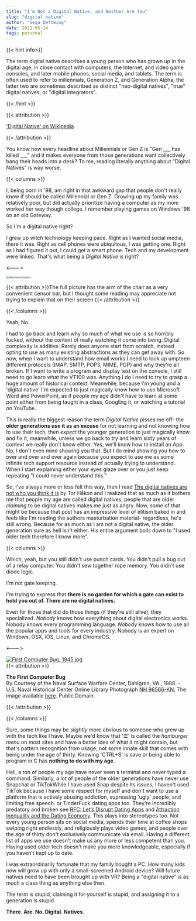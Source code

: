 ```yaml
---
title: "I'm Not a Digital Native, and Neither Are You"
slug: "digital native"
author: "Vega Deftwing"
date: 2021-05-14
tags: personal
---
```


{{< hint info>}}

The term digital native describes a young person who has grown up in the digital age, in close contact with computers, the Internet, and video game consoles, and later mobile phones, social media, and tablets. The term is often used to refer to millennials, Generation Z, and Generation Alpha; the latter two are sometimes described as distinct "neo-digital natives", "true" digital natives, or "digital integrators".

{{< /hint >}}

{{< attribution >}}

['Digital Native' on Wikipedia](https://en.wikipedia.org/wiki/Digital_native)

{{< /attribution >}}

You know how every headline about Millennials or Gen Z is "Gen ___ has killed ___" and it makes everyone from those generations want collectively bang their heads into a desk? To me, reading literally anything about "Digital Natives" is way worse.

{{< columns >}}

I, being born in '98, am right in that awkward gap that people don't really know if should be called Millennial or Gen Z. Growing up my family was relatively poor, but did actually prioritize having a computer as my mom worked her way though college. I remember playing games on Windows '98 on an old Gateway.

So I'm a digital native right?

I grew up witch technology keeping pace. Right as I wanted social media, there it was. Right as cell phones were ubiquitous, I was getting one. Right as I had figured it out, I could get a smart phone. Tech and my development were linked. That's what being a *Digital Native* is right?

<--->

<img src="/nonfree/blog/babymeoncomputer.jpg" alt="babymeoncomputer" style="zoom:45%;" />

{{< attribution >}}The full picture has the arm of the chair as a very convenient censor bar, but I thought some reading may appreciate not trying to explain that on their screen {{< /attribution >}}

{{< /columns >}}

Yeah, No.

I had to go back and learn why so much of what we use is so horribly fucked, without the context of really watching it come into being. Digital complexity is additive. Rarely does anyone start from scratch, instead opting to use as many existing abstractions as  they can get away with. So now, when I want to understand how email works I need to look up umpteen different protocols (IMAP, SMTP, POP3, MIME, PGP) and why they're all broken. If I want to write a program and display text on the console, I still need to go learn what the VT100 was. Anything I do I need to try to grasp a huge amount of historical context. Meanwhile, because I'm young and a 'digital native' I'm expected to just magically know how to use Microsoft Word and PowerPoint, as if people my age didn't have to learn at some point either from being taught in a class, Googling it, or watching a tutorial on YouTube.

This is really the biggest reason the term *Digital Native* pisses me off- the **older generations use it as an excuse** for not learning and not knowing how to use their tech, then *expect* the younger generation to just magically know and fix it, meanwhile, unless we go back to try and learn sixty years of context we really don't know either. Yes, we'll know how to install an App. No, I don't even mind showing you that. But I do mind showing you how to over and over and over again because you expect to use me as some infinite tech support resource instead of actually trying to understand. When I start explaining either your eyes glaze over or you just keep repeating "I could never understand this."

So, I've always more or less felt this way, then I read [The digital natives are not who you think it is](https://blog.torh.net/2021/05/12/the-digital-natives-are-not-who-you-think-it-is/) by Tor Håkon and I realized that as much as it bothers me that people my age are called digital natives, people that are older *claiming* to be digital natives makes me just as angry. Now, some of that might be because that post has an impressive level of elitism baked in and feels like I'm reading the authors masturbation material- regardless, he's still wrong. Because for as much as I am not a digital native, the older generation sure as hell isn't either. His entire argument boils down to "I used older tech therefore I know more".

{{< columns >}}

Which, yeah, but you still didn't use punch cards. You didn't pull a bug out of a relay computer. You didn't sew together rope memory. You didn't use diode logic.

I'm not gate keeping.

I'm trying to express that **there is no garden for which a gate can exist to hold you out of. There are no digital natives.**

Even for those that did do those things (if they're still alive), they specialized. *Nobody* knows how everything about digital electronics works. Nobody knows every programming language. *Nobody* knows how to use all the popular apps and tools for every industry. Nobody is an expert on Windows, OSX, iOS, Linux, and ChromeOS.

<--->

<p><a href="https://commons.wikimedia.org/wiki/File:First_Computer_Bug,_1945.jpg#/media/File:First_Computer_Bug,_1945.jpg"><img src="https://upload.wikimedia.org/wikipedia/commons/f/ff/First_Computer_Bug%2C_1945.jpg" alt="First Computer Bug, 1945.jpg"></a><br>
 {{< attribution >}}

**The First Computer Bug**</br>By Courtesy of the Naval Surface Warfare Center, Dahlgren, VA., 1988. - U.S. Naval Historical Center Online Library Photograph [NH 96566-KN](http://www.history.navy.mil/photos/images/h96000/h96566kc.htm), The image available [here](https://www.history.navy.mil/our-collections/photography/numerical-list-of-images/nhhc-series/nh-series/NH-96000/NH-96566-KN.html). Public Domain.

{{< /attribution >}}

{{< /columns >}}

Sure, some things may be *slightly* more obvious to someone who grew up with the tech like I have. Maybe we'd know that '☰' is called the *hamburger menu* on most sites and have a better idea of what it might contain, but that's pattern recognition from usage, not some innate skill that comes with being under the age of thirty. Knowing 'CTRL+S' is save or being able to program in C has **nothing to do with my age**.

Hell, a ton of people my age have never seen a terminal and never typed a command. Similarly, a lot of people of the older generations have never use Snapchat or TikTok<footnote>While I have used Snap despite its issues, I haven't used TikTok because I have some respect for myself and don't want to use a platform that is actively abusing addiction, supressing 'ugly' people, and limiting free speech.</footnote> or Tinder<footnote>Fuck dating apps too. They're incredibly predatory and broken see <a href="https://dvt.name/2020/02/24/rfc-lets-disrupt-dating-apps/">RFC: Let’s Disrupt Dating Apps</a> and <a href="https://quillette.com/2019/03/12/attraction-inequality-and-the-dating-economy/">Attraction Inequality and the Dating Economy</a></footnote>. This plays into stereotypes too. Not every young person sits on social media, spends their time at coffee shops swiping right endlessly, and religiously plays video games, and people over the age of thirty don't exclusively communicate via email. Having a different list of apps we use doesn't make us any more or less competent than you. Having used older tech doesn't make you more knowledgeable, especially if you haven't kept up to date. 

I was extraordinarily fortunate that my family bought a PC. How many kids now will grow up with only a small-screened Android device? Will future natives need to have been brought up with VR? Being a "digital native" is as much a class thing as anything else then.

The term is stupid, claiming it for yourself is stupid, and assigning it to a generation is stupid.

**There. Are. No. Digital. Natives.**